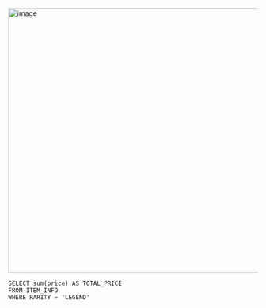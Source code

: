 <img width="534" alt="image" src="https://github.com/jinsungtoo/SQL_Coding_test/assets/115756142/9355517c-1adc-49db-a502-75c96a172c23">


    SELECT sum(price) AS TOTAL_PRICE
    FROM ITEM_INFO
    WHERE RARITY = 'LEGEND'
